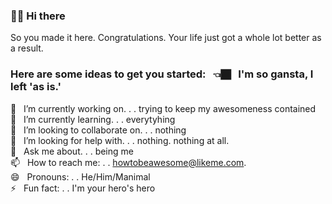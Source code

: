 ### 👋🏿 Hi there 

So you made it here. Congratulations. Your life just got a whole lot better as a result.


### Here are some ideas to get you started: &nbsp; 👈🏿  &nbsp; I'm so gansta, I left 'as is.'

🔭 &nbsp; I’m currently working on. . . trying to keep my awesomeness contained <br/>
🌱 &nbsp; I’m currently learning. . .  everytyhing <br/>
👯 &nbsp; I’m looking to collaborate on. . . nothing <br/>
🤔 &nbsp; I’m looking for help with. .  . nothing. nothing at all. <br/>
💬 &nbsp; Ask me about. .  . being me <br/>
📫 &nbsp; How to reach me: . .  howtobeawesome@likeme.com. <br/>
😄 &nbsp; Pronouns: . .  He/Him/Manimal  <br/>
⚡ &nbsp;  Fun fact: . . I'm your hero's hero <br/>

